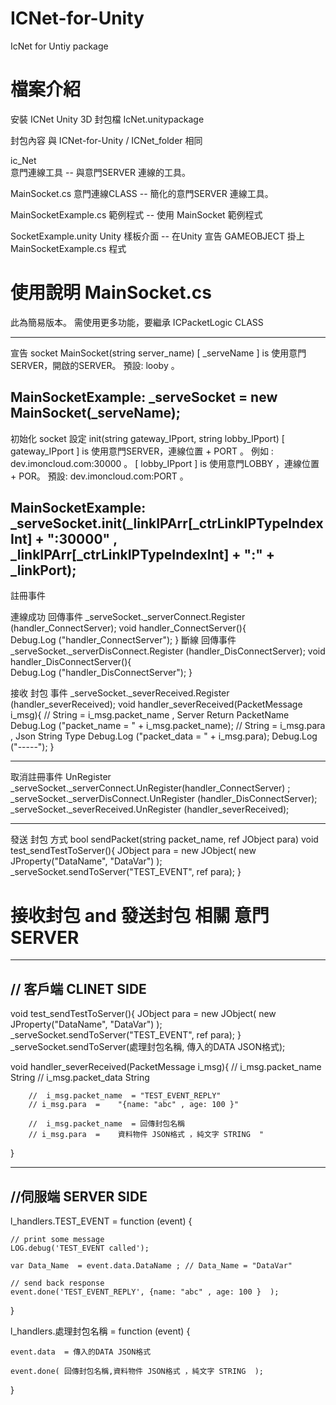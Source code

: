 # ICNet-for-Unity
IcNet for Untiy package 


# 檔案介紹

安裝 ICNet Unity 3D 封包檔
IcNet.unitypackage  

封包內容  與 ICNet-for-Unity / ICNet_folder 相同

ic_Net	
意門連線工具 -- 與意門SERVER 連線的工具。

MainSocket.cs
意門連線CLASS -- 簡化的意門SERVER 連線工具。

MainSocketExample.cs
範例程式 -- 使用 MainSocket 範例程式

SocketExample.unity
Unity 樣板介面 --  在Unity 宣告 GAMEOBJECT 掛上 MainSocketExample.cs 程式


# 使用說明 MainSocket.cs 

此為簡易版本。
需使用更多功能，要繼承 ICPacketLogic CLASS

------------------------------------------
宣告 socket 
MainSocket(string server_name)
[ _serveName ] is 使用意門SERVER，開啟的SERVER。  預設: looby 。

MainSocketExample:
_serveSocket = new MainSocket(_serveName);
-----------------------------------------
初始化 socket 設定
init(string gateway_IPport, string lobby_IPport)
[ gateway_IPport ] is 使用意門SERVER，連線位置 + PORT 。  例如 : dev.imoncloud.com:30000 。
[ lobby_IPport ] is 使用意門LOBBY ，連線位置 + POR。  預設: dev.imoncloud.com:PORT 。

MainSocketExample:
_serveSocket.init(_linkIPArr[_ctrLinkIPTypeIndexInt] + ":30000" , _linkIPArr[_ctrLinkIPTypeIndexInt] + ":" + _linkPort);
-----------------------------------------
註冊事件 

連線成功  回傳事件
_serveSocket._serverConnect.Register (handler_ConnectServer);
void handler_ConnectServer(){		
		Debug.Log ("handler_ConnectServer");
	}
斷線  回傳事件
_serveSocket._serverDisConnect.Register (handler_DisConnectServer);
void handler_DisConnectServer(){		
		Debug.Log ("handler_DisConnectServer");
	}

接收 封包 事件
_serveSocket._severReceived.Register (handler_severReceived);
void handler_severReceived(PacketMessage i_msg){
		//  String   =  i_msg.packet_name  , Server Return PacketName
		Debug.Log ("packet_name = "  + i_msg.packet_name);
		//  String   =  i_msg.para  ,  Json String Type
		Debug.Log ("packet_data = "  + i_msg.para);
		Debug.Log ("-----");
}

-----------------------------------------
取消註冊事件 UnRegister
_serveSocket._serverConnect.UnRegister(handler_ConnectServer) ;
 _serveSocket._serverDisConnect.UnRegister (handler_DisConnectServer);
_serveSocket._severReceived.UnRegister (handler_severReceived);

-----------------------------------------
發送 封包  方式   bool sendPacket(string packet_name, ref JObject para)
void test_sendTestToServer(){
		JObject para = new JObject(
			new JProperty("DataName", "DataVar")
			);
		_serveSocket.sendToServer("TEST_EVENT", ref para);
}

# 接收封包 and 發送封包 相關  意門SERVER 

----------------------------
// 客戶端  CLINET SIDE   
----------------------------
void test_sendTestToServer(){
		JObject para = new JObject(
			new JProperty("DataName", "DataVar")
			);
		_serveSocket.sendToServer("TEST_EVENT", ref para);
}
		_serveSocket.sendToServer(處理封包名稱, 傳入的DATA JSON格式);

void handler_severReceived(PacketMessage i_msg){
		//	i_msg.packet_name			String
		//	i_msg.packet_data			String 

		//  i_msg.packet_name  = "TEST_EVENT_REPLY" 
		// i_msg.para  =	"{name: "abc" , age: 100 }"	
	
		//  i_msg.packet_name  = 回傳封包名稱  
		// i_msg.para  =	資料物件 JSON格式 ，純文字 STRING  "
		
		
}

----------------------------------
//伺服端   SERVER SIDE 
----------------------------------


l_handlers.TEST_EVENT = function (event) {
    
	// print some message
	LOG.debug('TEST_EVENT called');

	var Data_Name  = event.data.DataName ; // Data_Name = "DataVar"
	
	// send back response
	event.done('TEST_EVENT_REPLY', {name: "abc" , age: 100 }  );
}

l_handlers.處理封包名稱 = function (event) {

	event.data  = 傳入的DATA JSON格式

	event.done( 回傳封包名稱,資料物件 JSON格式 ，純文字 STRING  );

}
		
		
